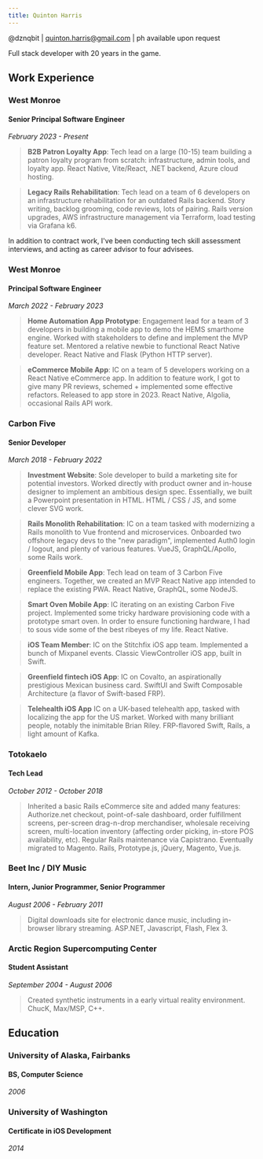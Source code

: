 ```yaml
---
title: Quinton Harris
---
```

@dznqbit
| quinton.harris@gmail.com
| ph available upon request

Full stack developer with 20 years in the game.

## Work Experience
### West Monroe
#### Senior Principal Software Engineer
_February 2023 - Present_

> **B2B Patron Loyalty App**: Tech lead on a large (10-15) team building a patron loyalty program from scratch: infrastructure, admin tools, and loyalty app. React Native, Vite/React, .NET backend, Azure cloud hosting.

> **Legacy Rails Rehabilitation**: Tech lead on a team of 6 developers on an infrastructure rehabilitation for an outdated Rails backend. Story writing, backlog grooming, code reviews, lots of pairing. Rails version upgrades, AWS infrastructure management via Terraform, load testing via Grafana k6.

In addition to contract work, I've been conducting tech skill assessment interviews, and acting as career advisor to four advisees.

### West Monroe
#### Principal Software Engineer
_March 2022 - February 2023_

> **Home Automation App Prototype**: Engagement lead for a team of 3 developers in building a mobile app to demo the HEMS smarthome engine. Worked with stakeholders to define and implement the MVP feature set. Mentored a relative newbie to functional React Native developer. React Native and Flask (Python HTTP server).

> **eCommerce Mobile App**: IC on a team of 5 developers working on a React Native eCommerce app. In addition to feature work, I got to give many PR reviews, schemed + implemented some effective refactors. Released to app store in 2023. React Native, Algolia, occasional Rails API work. 

### Carbon Five
#### Senior Developer
_March 2018 - February 2022_

> **Investment Website**: Sole developer to build a marketing site for potential investors. Worked directly with product owner and in-house designer to implement an ambitious design spec. Essentially, we built a Powerpoint presentation in HTML. HTML / CSS / JS, and some clever SVG work.

> **Rails Monolith Rehabilitation**: IC on a team tasked with modernizing a Rails monolith to Vue frontend and microservices. Onboarded two offshore legacy devs to the "new paradigm", implemented Auth0 login / logout, and plenty of various features. VueJS, GraphQL/Apollo, some Rails work.

> **Greenfield Mobile App**: Tech lead on team of 3 Carbon Five engineers. Together, we created an MVP React Native app intended to replace the existing PWA. React Native, GraphQL, some NodeJS.

> **Smart Oven Mobile App**: IC iterating on an existing Carbon Five project. Implemented some tricky hardware provisioning code with a prototype smart oven. In order to ensure functioning hardware, I had to sous vide some of the best ribeyes of my life. React Native.

> **iOS Team Member**: IC on the Stitchfix iOS app team. Implemented a bunch of Mixpanel events. Classic ViewController iOS app, built in Swift.

> **Greenfield fintech iOS App**: IC on Covalto, an aspirationally prestigious Mexican business card. SwiftUI and Swift Composable Architecture (a flavor of Swift-based FRP).

> **Telehealth iOS App** IC on a UK-based telehealth app, tasked with localizing the app for the US market. Worked with many brilliant people, notably the inimitable Brian Riley. FRP-flavored Swift, Rails, a light amount of Kafka.

### Totokaelo
#### Tech Lead
_October 2012 - October 2018_

> Inherited a basic Rails eCommerce site and added many features: Authorize.net checkout, point-of-sale dashboard, order fulfillment screens, per-screen drag-n-drop merchandiser, wholesale receiving screen, multi-location inventory (affecting order picking, in-store POS availability, etc). Regular Rails maintenance via Capistrano. Eventually migrated to Magento. Rails, Prototype.js, jQuery, Magento, Vue.js.

### Beet Inc / DIY Music
#### Intern, Junior Programmer, Senior Programmer
_August 2006 - February 2011_

> Digital downloads site for electronic dance music, including in-browser library streaming. ASP.NET, Javascript, Flash, Flex 3.

### Arctic Region Supercomputing Center
#### Student Assistant
_September 2004 - August 2006_

> Created synthetic instruments in a early virtual reality environment. ChucK, Max/MSP, C++.

## Education
### University of Alaska, Fairbanks
#### BS, Computer Science
_2006_

### University of Washington
#### Certificate in iOS Development
_2014_
